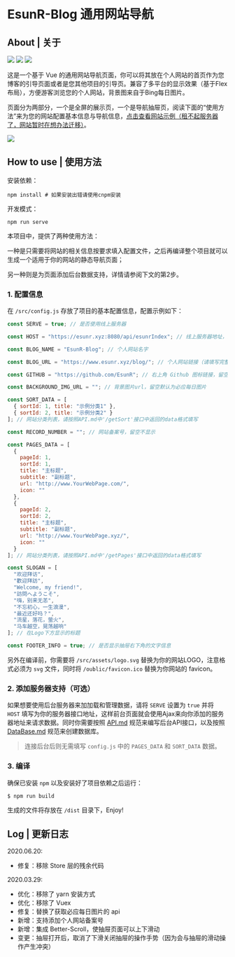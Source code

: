 # EsunR-Blog 通用网站导航

## About | 关于

![](https://img.shields.io/badge/Base-Vue2.2-brightgreen.svg)
![](https://img.shields.io/badge/Build-Vue--Cli3-orange.svg)
![](https://img.shields.io/badge/Installer-Npm/Yarn-red.svg)

这是一个基于 Vue 的通用网站导航页面，你可以将其放在个人网站的首页作为您博客的引导页面或者是您其他项目的引导页。兼容了多平台的显示效果（基于Flex布局），方便游客浏览您的个人网站，背景图来自于Bing每日图片。

页面分为两部分，一个是全屏的展示页，一个是导航抽屉页，阅读下面的“使用方法”来为您的网站配置基本信息与导航信息，[点击查看网站示例（租不起服务器了，网站暂时在想办法迁移）](https://www.esunr.xyz)。

![](http://markdown.img.esunr.xyz/show.png)

## How to use | 使用方法

安装依赖：

```shell
npm install # 如果安装出错请使用cnpm安装
```

开发模式：

```shell
npm run serve
```

本项目中，提供了两种使用方法：

一种是只需要将网站的相关信息按要求填入配置文件，之后再编译整个项目就可以生成一个适用于你的网站的静态导航页面；

另一种则是为页面添加后台数据支持，详情请参阅下文的第2步。

### 1. 配置信息

在 `/src/config.js` 存放了项目的基本配置信息，配置示例如下：

```js
const SERVE = true; // 是否使用线上服务器

const HOST = "https://esunr.xyz:8080/api/esunrIndex"; // 线上服务器地址，如果不使用请留空

const BLOG_NAME = "EsunR-Blog"; // 个人网站名字

const BLOG_URL = "https://www.esunr.xyz/blog/"; // 个人网站链接（请填写完整链接）

const GITHUB = "https://github.com/EsunR"; // 右上角 Github 图标链接，留空不显示

const BACKGROUND_IMG_URL = ""; // 背景图片url，留空默认为必应每日图片

const SORT_DATA = [
  { sortId: 1, title: "示例分类1" },
  { sortId: 2, title: "示例分类2" }
]; // 网站分类列表，请按照API.md中'/getSort'接口中返回的data格式填写

const RECORD_NUMBER = ""; // 网站备案号，留空不显示

const PAGES_DATA = [
  {
    pageId: 1,
    sortId: 1,
    title: "主标题",
    subtitle: "副标题",
    url: "http://www.YourWebPage.com/",
    icon: ""
  },
  {
    pageId: 2,
    sortId: 2,
    title: "主标题",
    subtitle: "副标题",
    url: "http://www.YourWebPage.xyz/",
    icon: ""
  }
]; // 网站分类列表，请按照API.md中'/getPages'接口中返回的data格式填写

const SLOGAN = [
  "欢迎拜访",
  "歡迎拜訪",
  "Welcome, my friend!",
  "訪問へようこそ",
  "嗨，别来无恙",
  "不忘初心，一生浪漫",
  "最近还好吗？",
  "流星，落花，萤火",
  "马车越空，晃荡越响"
]; // 在Logo下方显示的标题

const FOOTER_INFO = true; // 是否显示抽屉右下角的文字信息
```

另外在编译前，你需要将 `/src/assets/logo.svg` 替换为你的网站LOGO，注意格式必须为 `svg` 文件，同时将 `/oublic/favicon.ico` 替换为你网站的 favicon。

### 2. 添加服务器支持（可选）
如果想要使用后台服务器来加加载和管理数据，请将 `SERVE` 设置为 `true` 并将 `HOST` 填写为你的服务器接口地址，这样前台页面就会使用Ajax来向你添加的服务器地址来请求数据。同时你需要按照 [API.md](./API.md) 规范来编写后台API接口，以及按照 [DataBase.md](./DataBase.md) 规范来创建数据库。

> 连接后台后则无需填写 `config.js` 中的 `PAGES_DATA` 和 `SORT_DATA` 数据。

### 3. 编译
确保已安装 `npm` 以及安装好了项目依赖之后运行：

```
$ npm run build
```

生成的文件将存放在 `/dist` 目录下，Enjoy!

## Log | 更新日志

2020.06.20:

- 修复：移除 Store 层的残余代码

2020.03.29:

- 优化：移除了 yarn 安装方式
- 优化：移除了 Vuex
- 修复：替换了获取必应每日图片的 api
- 新增：支持添加个人网站备案号
- 新增：集成 Better-Scroll，使抽屉页面可以上下滑动
- 变更：抽屉打开后，取消了下滑关闭抽屉的操作手势（因为会与抽屉的滑动操作产生冲突）
